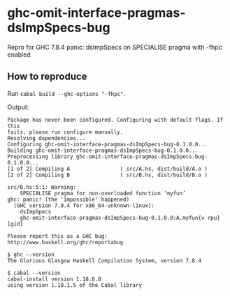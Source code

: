 # ghc-omit-interface-pragmas-dsImpSpecs-bug

Repro for GHC 7.8.4 panic: dsImpSpecs on SPECIALISE pragma with -fhpc enabled


## How to reproduce

Run `cabal build --ghc-options "-fhpc"`.

Output:

```
Package has never been configured. Configuring with default flags. If this
fails, please run configure manually.
Resolving dependencies...
Configuring ghc-omit-interface-pragmas-dsImpSpecs-bug-0.1.0.0...
Building ghc-omit-interface-pragmas-dsImpSpecs-bug-0.1.0.0...
Preprocessing library ghc-omit-interface-pragmas-dsImpSpecs-bug-0.1.0.0...
[1 of 2] Compiling A                ( src/A.hs, dist/build/A.o )
[2 of 2] Compiling B                ( src/B.hs, dist/build/B.o )

src/B.hs:5:1: Warning:
    SPECIALISE pragma for non-overloaded function ‘myfun’
ghc: panic! (the 'impossible' happened)
  (GHC version 7.8.4 for x86_64-unknown-linux):
	dsImpSpecs
    ghc-omit-interface-pragmas-dsImpSpecs-bug-0.1.0.0:A.myfun{v rpu} [gid]

Please report this as a GHC bug:  http://www.haskell.org/ghc/reportabug
```

```
$ ghc --version
The Glorious Glasgow Haskell Compilation System, version 7.8.4
```

```
$ cabal --version
cabal-install version 1.18.0.8
using version 1.18.1.5 of the Cabal library 
```
